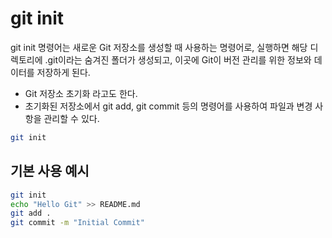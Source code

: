 # git init

git init 명령어는 새로운 Git 저장소를 생성할 때 사용하는 명령어로, 실행하면 해당 디렉토리에 .git이라는 숨겨진 폴더가 생성되고, 이곳에 Git이 버전 관리를 위한 정보와 데이터를 저장하게 된다.
 - Git 저장소 초기화 라고도 한다.
 - 초기화된 저장소에서 git add, git commit 등의 명령어를 사용하여 파일과 변경 사항을 관리할 수 있다.
```bash
git init
```

## 기본 사용 예시

```bash
git init
echo "Hello Git" >> README.md
git add .
git commit -m "Initial Commit"
```